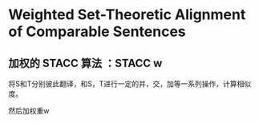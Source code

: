 # Weighted Set-Theoretic Alignment of Comparable Sentences

## 加权的 STACC 算法 ：STACC w 

将S和T分别彼此翻译，和S，T进行一定的并，交，加等一系列操作，计算相似度。

然后加权重w
